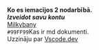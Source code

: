 **Ko es iemacījos 2 nodarbībā.**  
___Izveidot savu kontu___   
[Milkybany](https://github.com/Milkybany)  
`#99FF99`Kas ir md dokumenti.  
Uzzināju par [Vscode.dev](https://vscode.dev/github/Milkybany/DialogsAB_JS)